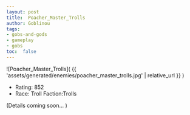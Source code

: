 ```yaml
---
layout: post
title:  Poacher_Master_Trolls
author: Goblinou
tags:
- gobs-and-gods
- gameplay
- gobs
toc:  false
---
```


![Poacher_Master_Trolls]( {{ 'assets/generated/enemies/poacher_master_trolls.jpg' | relative_url }} )
- Rating: 852
- Race: Troll  Faction:Trolls

(Details coming soon... )